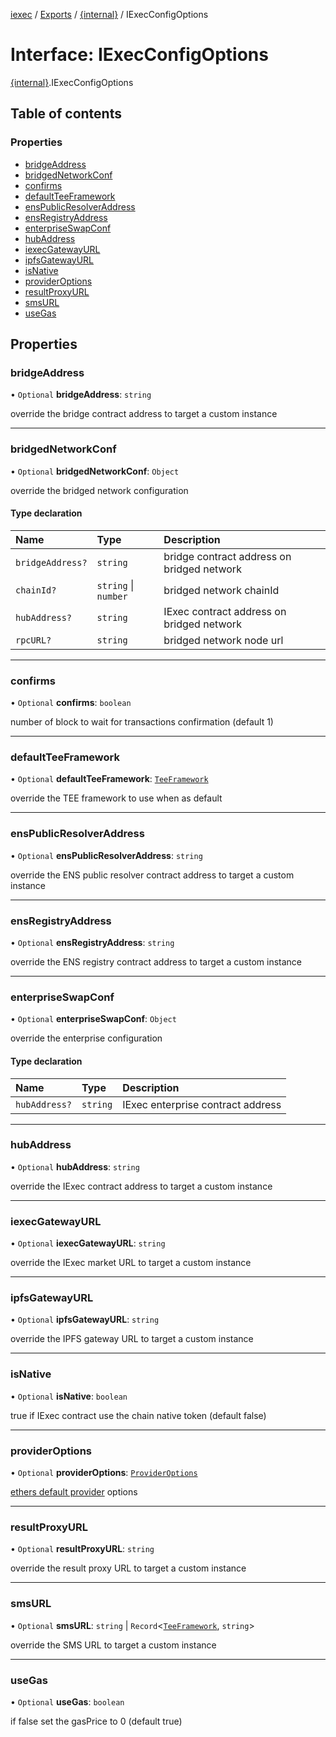 [iexec](../README.md) / [Exports](../modules.md) / [{internal}](../modules/internal_.md) / IExecConfigOptions

# Interface: IExecConfigOptions

[{internal}](../modules/internal_.md).IExecConfigOptions

## Table of contents

### Properties

- [bridgeAddress](internal_.IExecConfigOptions.md#bridgeaddress)
- [bridgedNetworkConf](internal_.IExecConfigOptions.md#bridgednetworkconf)
- [confirms](internal_.IExecConfigOptions.md#confirms)
- [defaultTeeFramework](internal_.IExecConfigOptions.md#defaultteeframework)
- [ensPublicResolverAddress](internal_.IExecConfigOptions.md#enspublicresolveraddress)
- [ensRegistryAddress](internal_.IExecConfigOptions.md#ensregistryaddress)
- [enterpriseSwapConf](internal_.IExecConfigOptions.md#enterpriseswapconf)
- [hubAddress](internal_.IExecConfigOptions.md#hubaddress)
- [iexecGatewayURL](internal_.IExecConfigOptions.md#iexecgatewayurl)
- [ipfsGatewayURL](internal_.IExecConfigOptions.md#ipfsgatewayurl)
- [isNative](internal_.IExecConfigOptions.md#isnative)
- [providerOptions](internal_.IExecConfigOptions.md#provideroptions)
- [resultProxyURL](internal_.IExecConfigOptions.md#resultproxyurl)
- [smsURL](internal_.IExecConfigOptions.md#smsurl)
- [useGas](internal_.IExecConfigOptions.md#usegas)

## Properties

### bridgeAddress

• `Optional` **bridgeAddress**: `string`

override the bridge contract address to target a custom instance

___

### bridgedNetworkConf

• `Optional` **bridgedNetworkConf**: `Object`

override the bridged network configuration

#### Type declaration

| Name | Type | Description |
| :------ | :------ | :------ |
| `bridgeAddress?` | `string` | bridge contract address on bridged network |
| `chainId?` | `string` \| `number` | bridged network chainId |
| `hubAddress?` | `string` | IExec contract address on bridged network |
| `rpcURL?` | `string` | bridged network node url |

___

### confirms

• `Optional` **confirms**: `boolean`

number of block to wait for transactions confirmation (default 1)

___

### defaultTeeFramework

• `Optional` **defaultTeeFramework**: [`TeeFramework`](../modules/internal_.md#teeframework)

override the TEE framework to use when as default

___

### ensPublicResolverAddress

• `Optional` **ensPublicResolverAddress**: `string`

override the ENS public resolver contract address to target a custom instance

___

### ensRegistryAddress

• `Optional` **ensRegistryAddress**: `string`

override the ENS registry contract address to target a custom instance

___

### enterpriseSwapConf

• `Optional` **enterpriseSwapConf**: `Object`

override the enterprise configuration

#### Type declaration

| Name | Type | Description |
| :------ | :------ | :------ |
| `hubAddress?` | `string` | IExec enterprise contract address |

___

### hubAddress

• `Optional` **hubAddress**: `string`

override the IExec contract address to target a custom instance

___

### iexecGatewayURL

• `Optional` **iexecGatewayURL**: `string`

override the IExec market URL to target a custom instance

___

### ipfsGatewayURL

• `Optional` **ipfsGatewayURL**: `string`

override the IPFS gateway URL to target a custom instance

___

### isNative

• `Optional` **isNative**: `boolean`

true if IExec contract use the chain native token (default false)

___

### providerOptions

• `Optional` **providerOptions**: [`ProviderOptions`](internal_.ProviderOptions.md)

[ethers default provider](https://docs.ethers.io/v5/api/providers/#providers-getDefaultProvider) options

___

### resultProxyURL

• `Optional` **resultProxyURL**: `string`

override the result proxy URL to target a custom instance

___

### smsURL

• `Optional` **smsURL**: `string` \| `Record`<[`TeeFramework`](../modules/internal_.md#teeframework), `string`\>

override the SMS URL to target a custom instance

___

### useGas

• `Optional` **useGas**: `boolean`

if false set the gasPrice to 0 (default true)
